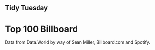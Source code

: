 
## Tidy Tuesday

# Top 100 Billboard
Data from Data.World by way of Sean Miller, Billboard.com and Spotify.


